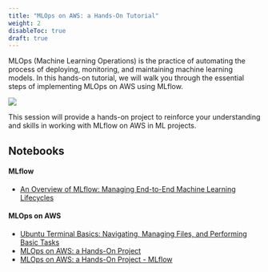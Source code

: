 ```yaml
---
title: "MLOps on AWS: a Hands-On Tutorial"
weight: 2
disableToc: true
draft: true
---
```


<!-- <img src="https://raw.githubusercontent.com/aaubs/ds-master/main/data/Images/Spark.png" width="20"> -->

MLOps (Machine Learning Operations) is the practice of automating the process of deploying, monitoring, and maintaining machine learning models. In this hands-on tutorial, we will walk you through the essential steps of implementing MLOps on AWS using MLflow.


![](https://raw.githubusercontent.com/aaubs/ds-master/main/data/Images/SSI-AWS.jpg)


This session will provide a hands-on project to reinforce your understanding and skills in working with MLflow on AWS in ML projects.


## Notebooks

#### MLflow
* [An Overview of MLflow: Managing End-to-End Machine Learning Lifecycles](https://colab.research.google.com/github/aaubs/ds-master/blob/main/notebooks/M6_MLOps_MLflow_Recap.ipynb)


#### MLOps on AWS
* [Ubuntu Terminal Basics: Navigating, Managing Files, and Performing Basic Tasks](https://colab.research.google.com/github/aaubs/ds-master/blob/main/notebooks/M6_MLOps_AWS_Ubuntu.ipynb)
* [MLOps on AWS: a Hands-On Project](https://colab.research.google.com/github/aaubs/ds-master/blob/main/notebooks/M6_MLOps_AWS.ipynb)
* [MLOps on AWS: a Hands-On Project - MLflow](https://colab.research.google.com/github/aaubs/ds-master/blob/main/notebooks/M6_MLOps_MLflow_AWS.ipynb)



